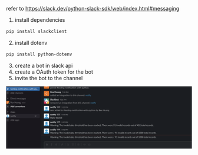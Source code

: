 
refer to https://slack.dev/python-slack-sdk/web/index.html#messaging

1. install dependencies
```bash
pip install slackclient
```

2. install dotenv
```bash
pip install python-dotenv
```

3. create a bot in slack api
4. create a OAuth token for the bot
5. invite the bot to the channel

![](../../Pictures/Pasted%20image%2020230612215649.png)